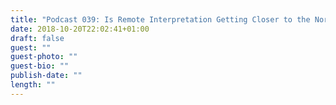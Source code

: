 ```yaml
---
title: "Podcast 039: Is Remote Interpretation Getting Closer to the Norm?"
date: 2018-10-20T22:02:41+01:00
draft: false
guest: ""
guest-photo: ""
guest-bio: ""
publish-date: ""
length: ""
---
```


